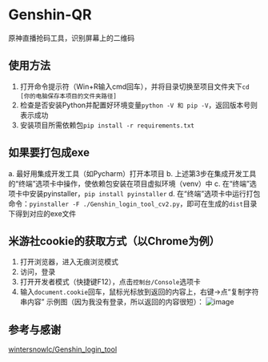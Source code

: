 # Genshin-QR
原神直播抢码工具，识别屏幕上的二维码

## 使用方法
1. 打开命令提示符（Win+R输入cmd回车），并将目录切换至项目文件夹下`cd [你的电脑保存本项目的文件夹路径]`
2. 检查是否安装Python并配置好环境变量`python -V 和 pip -V`，返回版本号则表示成功
3. 安装项目所需依赖包`pip install -r requirements.txt`

## 如果要打包成exe
a. 最好用集成开发工具（如Pycharm）打开本项目
b. 上述第3步在集成开发工具的“终端”选项卡中操作，使依赖包安装在项目虚拟环境（venv）中
c. 在“终端”选项卡中安装pyinstaller，`pip install pyinstaller`
d. 在“终端”选项卡中运行打包命令：`pyinstaller -F ./Genshin_login_tool_cv2.py`，即可在生成的`dist`目录下得到对应的exe文件

## 米游社cookie的获取方式（以Chrome为例）
1. 打开浏览器，进入无痕浏览模式
2. 访问[](https://user.mihoyo.com/)，登录
3. 打开开发者模式（快捷键F12），点击`控制台/Console`选项卡
4. 输入`document.cookie`回车，鼠标光标放到返回的内容上，右键->点“复制字符串内容”
   示例图（因为我没有登录，所以返回的内容很短）：
   ![image](https://github.com/Mr-Deng67/Genshin-QR/assets/52495231/9f7479e2-0c6d-4ac1-81c0-f42db187fdb0)

## 参考与感谢
[wintersnowlc/Genshin_login_tool](https://github.com/wintersnowlc/Genshin_login_tool)
